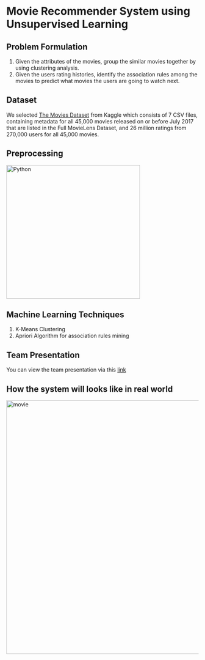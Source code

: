 # Movie Recommender System using Unsupervised Learning

## Problem Formulation
1. Given the attributes of the movies, group the similar movies together by using clustering analysis.
2. Given the users rating histories, identify the association rules among the movies to predict what movies the users are going to watch next.

## Dataset
We selected [The Movies Dataset](https://www.kaggle.com/rounakbanik/the-movies-dataset) from Kaggle which consists of 7 CSV files, containing metadata for all 45,000 movies released on or before July 2017 that are listed in the Full MovieLens Dataset, and 26 million ratings from 270,000 users for all 45,000 movies. 

## Preprocessing
<img align="middle" alt="Python" width="350" src="https://user-images.githubusercontent.com/78056833/138011652-7a5f2545-73d0-4bfa-abbc-247af684ee1d.png" />

## Machine Learning Techniques
1. K-Means Clustering
2. Apriori Algorithm for association rules mining

## Team Presentation
You can view the team presentation via this [link](https://spark.adobe.com/page/5LdV3RV1i3Ubk/)

## How the system will looks like in real world
<img width="664" alt="movie" src="https://user-images.githubusercontent.com/78056833/138011033-c014a787-178d-4287-90c0-e4a9a23b7d58.png">

